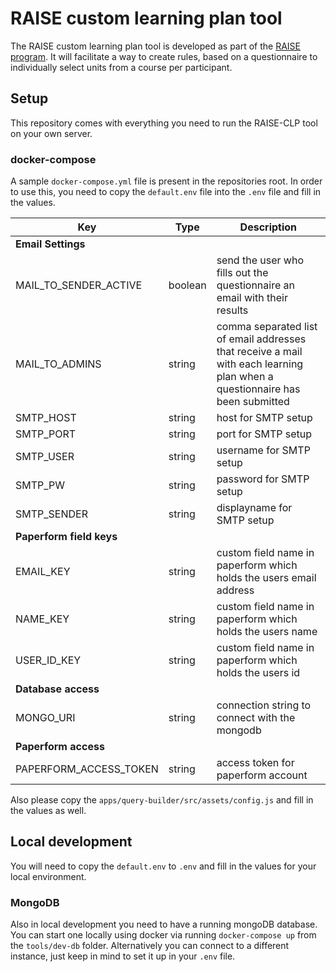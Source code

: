 # RAISE custom learning plan tool

The RAISE custom learning plan tool is developed as part of the [RAISE program](https://evelp.teachsurfing.org/raise-lp/). It will facilitate a way to create rules, based on a questionnaire to individually select units from a course per participant.

## Setup

This repository comes with everything you need to run the RAISE-CLP tool on your own server.

### docker-compose

A sample `docker-compose.yml` file is present in the repositories root. In order to use this, you need to copy the `default.env` file into the `.env` file and fill in the values.

| Key                      | Type    | Description                                                                                                                 |
| ------------------------ | ------- | --------------------------------------------------------------------------------------------------------------------------- |
| **Email Settings**       |         |
| MAIL_TO_SENDER_ACTIVE    | boolean | send the user who fills out the questionnaire an email with their results                                                   |
| MAIL_TO_ADMINS           | string  | comma separated list of email addresses that receive a mail with each learning plan when a questionnaire has been submitted |
| SMTP_HOST                | string  | host for SMTP setup                                                                                                         |
| SMTP_PORT                | string  | port for SMTP setup                                                                                                         |
| SMTP_USER                | string  | username for SMTP setup                                                                                                     |
| SMTP_PW                  | string  | password for SMTP setup                                                                                                     |
| SMTP_SENDER              | string  | displayname for SMTP setup                                                                                                  |
| **Paperform field keys** |         |
| EMAIL_KEY                | string  | custom field name in paperform which holds the users email address                                                          |
| NAME_KEY                 | string  | custom field name in paperform which holds the users name                                                                   |
| USER_ID_KEY              | string  | custom field name in paperform which holds the users id                                                                     |
| **Database access**      |         |
| MONGO_URI                | string  | connection string to connect with the mongodb                                                                               |
| **Paperform access**     |         |
| PAPERFORM_ACCESS_TOKEN   | string  | access token for paperform account                                                                                          |

Also please copy the `apps/query-builder/src/assets/config.js` and fill in the values as well.

## Local development

You will need to copy the `default.env` to `.env` and fill in the values for your local environment.

### MongoDB

Also in local development you need to have a running mongoDB database. You can start one locally using docker via running `docker-compose up` from the `tools/dev-db` folder. Alternatively you can connect to a different instance, just keep in mind to set it up in your `.env` file.
